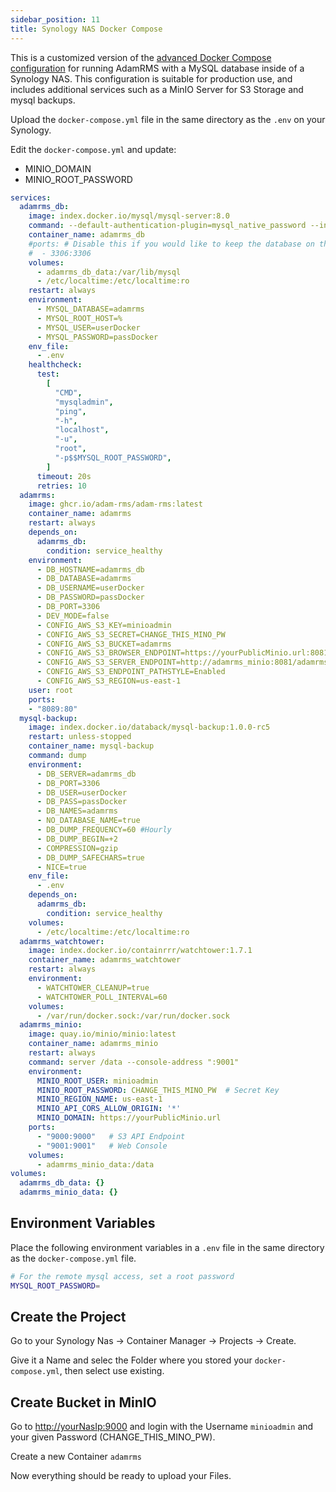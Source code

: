 ```yaml
---
sidebar_position: 11
title: Synology NAS Docker Compose
---
```


This is a customized version of the [advanced Docker Compose configuration](./advanced-docker-compose) for running AdamRMS with a MySQL database inside of a Synology NAS. This configuration is suitable for production use, and includes additional services such as a MinIO Server for S3 Storage and mysql backups.

Upload the `docker-compose.yml` file in the same directory as the `.env` on your Synology.

Edit the `docker-compose.yml` and update:
- MINIO_DOMAIN
- MINIO_ROOT_PASSWORD

```yaml
services:
  adamrms_db:
    image: index.docker.io/mysql/mysql-server:8.0
    command: --default-authentication-plugin=mysql_native_password --innodb-thread-concurrency=0 --sort_buffer_size=512K
    container_name: adamrms_db
    #ports: # Disable this if you would like to keep the database on the local machine only (recommended)
    #  - 3306:3306
    volumes:
      - adamrms_db_data:/var/lib/mysql
      - /etc/localtime:/etc/localtime:ro
    restart: always
    environment:
      - MYSQL_DATABASE=adamrms
      - MYSQL_ROOT_HOST=%
      - MYSQL_USER=userDocker
      - MYSQL_PASSWORD=passDocker
    env_file:
      - .env
    healthcheck:
      test:
        [
          "CMD",
          "mysqladmin",
          "ping",
          "-h",
          "localhost",
          "-u",
          "root",
          "-p$$MYSQL_ROOT_PASSWORD",
        ]
      timeout: 20s
      retries: 10
  adamrms:
    image: ghcr.io/adam-rms/adam-rms:latest
    container_name: adamrms
    restart: always
    depends_on:
      adamrms_db:
        condition: service_healthy
    environment:
      - DB_HOSTNAME=adamrms_db
      - DB_DATABASE=adamrms
      - DB_USERNAME=userDocker
      - DB_PASSWORD=passDocker
      - DB_PORT=3306
      - DEV_MODE=false
      - CONFIG_AWS_S3_KEY=minioadmin
      - CONFIG_AWS_S3_SECRET=CHANGE_THIS_MINO_PW
      - CONFIG_AWS_S3_BUCKET=adamrms
      - CONFIG_AWS_S3_BROWSER_ENDPOINT=https://yourPublicMinio.url:8081/adamrms
      - CONFIG_AWS_S3_SERVER_ENDPOINT=http://adamrms_minio:8081/adamrms
      - CONFIG_AWS_S3_ENDPOINT_PATHSTYLE=Enabled
      - CONFIG_AWS_S3_REGION=us-east-1
    user: root
    ports:
    - "8089:80"
  mysql-backup:
    image: index.docker.io/databack/mysql-backup:1.0.0-rc5
    restart: unless-stopped
    container_name: mysql-backup
    command: dump
    environment:
      - DB_SERVER=adamrms_db
      - DB_PORT=3306
      - DB_USER=userDocker
      - DB_PASS=passDocker
      - DB_NAMES=adamrms
      - NO_DATABASE_NAME=true
      - DB_DUMP_FREQUENCY=60 #Hourly
      - DB_DUMP_BEGIN=+2
      - COMPRESSION=gzip
      - DB_DUMP_SAFECHARS=true
      - NICE=true
    env_file:
      - .env
    depends_on:
      adamrms_db:
        condition: service_healthy
    volumes:
      - /etc/localtime:/etc/localtime:ro
  adamrms_watchtower:
    image: index.docker.io/containrrr/watchtower:1.7.1
    container_name: adamrms_watchtower
    restart: always
    environment:
      - WATCHTOWER_CLEANUP=true
      - WATCHTOWER_POLL_INTERVAL=60
    volumes:
      - /var/run/docker.sock:/var/run/docker.sock
  adamrms_minio:
    image: quay.io/minio/minio:latest
    container_name: adamrms_minio
    restart: always
    command: server /data --console-address ":9001"
    environment:
      MINIO_ROOT_USER: minioadmin
      MINIO_ROOT_PASSWORD: CHANGE_THIS_MINO_PW  # Secret Key
      MINIO_REGION_NAME: us-east-1
      MINIO_API_CORS_ALLOW_ORIGIN: '*'
      MINIO_DOMAIN: https://yourPublicMinio.url
    ports:
      - "9000:9000"   # S3 API Endpoint
      - "9001:9001"   # Web Console
    volumes:
      - adamrms_minio_data:/data
volumes:
  adamrms_db_data: {}
  adamrms_minio_data: {}
```

## Environment Variables

Place the following environment variables in a `.env` file in the same directory as the `docker-compose.yml` file.

```bash
# For the remote mysql access, set a root password
MYSQL_ROOT_PASSWORD=

```

## Create the Project

Go to your Synology Nas -> Container Manager -> Projects -> Create.

Give it a Name and selec the Folder where you stored your `docker-compose.yml`, then select use existing.


## Create Bucket in MinIO

Go to [http://yourNasIp:9000](http://yourNasIp:9000) and login with the Username `minioadmin` and your given Password (CHANGE_THIS_MINO_PW).

Create a new Container `adamrms`

Now everything should be ready to upload your Files.
